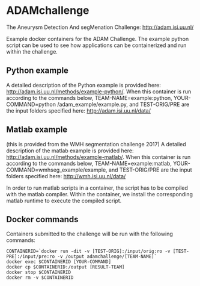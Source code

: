 # ADAMchallenge
The Aneurysm Detection And segMenation Challenge: http://adam.isi.uu.nl/

Example docker containers for the ADAM Challenge. The example python script can be used to see how applications can be containerized and run within the challenge.

## Python example
A detailed description of the Python example is provided here: http://adam.isi.uu.nl/methods/example-python/.
When this container is run according to the commands below, TEAM-NAME=example:python, YOUR-COMMAND=python /adam_example/example.py, and TEST-ORIG/PRE are the input folders specified here: http://adam.isi.uu.nl/data/

## Matlab example 
(this is provided from the WMH segmentation challenge 2017)
A detailed description of the matlab example is provided here: http://adam.isi.uu.nl/methods/example-matlab/. 
When this container is run according to the commands below, TEAM-NAME=example:matlab, YOUR-COMMAND=wmhseg_example/example, and TEST-ORIG/PRE are the input folders specified here: http://wmh.isi.uu.nl/data/

In order to run matlab scripts in a container, the script has to be compiled with the matlab compiler. Within the container, we install the corresponding matlab runtime to execute the compiled script.

## Docker commands
Containers submitted to the challenge will be run with the following commands:
```
CONTAINERID=`docker run -dit -v [TEST-ORIG]:/input/orig:ro -v [TEST-PRE]:/input/pre:ro -v /output adamchallenge/[TEAM-NAME]`
docker exec $CONTAINERID [YOUR-COMMAND]
docker cp $CONTAINERID:/output [RESULT-TEAM]
docker stop $CONTAINERID
docker rm -v $CONTAINERID
```
